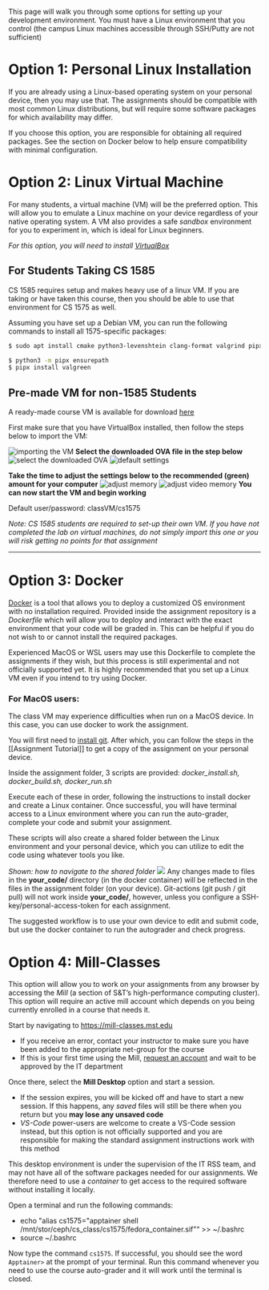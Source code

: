 
This page will walk you through some options for setting up your development environment. You must have a Linux environment that you control (the campus Linux machines accessible through SSH/Putty are not sufficient)

# Option 1: Personal Linux Installation

If you are already using a Linux-based operating system on your personal device, then you may use that. The assignments should be compatible with most common Linux distributions, but will require some software packages for which availability may differ.

If you choose this option, you are responsible for obtaining all required packages. See the section on Docker below to help ensure compatibility with minimal configuration.

# Option 2: Linux Virtual Machine

For many students, a virtual machine (VM) will be the preferred option. This will allow you to emulate a Linux machine on your device regardless of your native operating system. A VM also provides a safe _sandbox_ environment for you to experiment in, which is ideal for Linux beginners.

_For this option, you will need to install [VirtualBox](https://www.virtualbox.org/)_

## For Students Taking CS 1585

CS 1585 requires setup and makes heavy use of a linux VM. If you are taking or have taken this course, then you should be able to use that environment for CS 1575 as well.

Assuming you have set up a Debian VM, you can run the following commands to install all 1575-specific packages:

```bash
$ sudo apt install cmake python3-levenshtein clang-format valgrind pipx

$ python3 -m pipx ensurepath
$ pipx install valgreen
```

## Pre-made VM for non-1585 Students

A ready-made course VM is available for download [here](https://drive.google.com/file/d/1C1C919EU_jeohhL8vL6nTTiaOvPcafdA/view?usp=sharing)

First make sure that you have VirtualBox installed, then follow the steps below to import the VM:

![importing the VM](img%2FimportVM.png)
**Select the downloaded OVA file in the step below**
![select the downloaded OVA](img%2FselectOVA.png)
![default settings](img%2FsettingsVM.png)

**Take the time to adjust the settings below to the recommended (green) amount for your computer**
![adjust memory](img%2FsettingsVM-2.png)
![adjust video memory](img%2FsettingsVM-3.png)
**You can now start the VM and begin working**

Default user/password: classVM/cs1575

_Note: CS 1585 students are required to set-up their own VM. If you have not completed the lab on virtual machines, do not simply import this one or you will risk getting no points for that assignment_

---
# Option 3: Docker

[Docker](https://www.docker.com/) is a tool that allows you to deploy a customized OS environment with no installation required. Provided inside the assignment repository is a _Dockerfile_ which will allow you to deploy and interact with the exact environment that your code will be graded in. This can be helpful if you do not wish to or cannot install the required packages.

Experienced MacOS or WSL users may use this Dockerfile to complete the assignments if they wish, but this process is still experimental and not officially supported yet. It is highly recommended that you set up a Linux VM even if you intend to try using Docker.

### For MacOS users:

The class VM may experience difficulties when run on a MacOS device. In this case, you can use docker to work the assignment.

You will first need to [install git](https://git-scm.com/download/mac). After which, you can follow the steps in the [[Assignment Tutorial]] to get a copy of the assignment on your personal device.

Inside the assignment folder, 3 scripts are provided:
  _docker_install.sh, docker_build.sh, docker_run.sh_

Execute each of these in order, following the instructions to install docker and create a Linux container. Once successful, you will have terminal access to a Linux environment where you can run the auto-grader, complete your code and submit your assignment.

These scripts will also create a shared folder between the Linux environment and your personal device, which you can utilize to edit the code using whatever tools you like.

_Shown: how to navigate to the shared folder_
![](img/shared-folder.png)
Any changes made to files in the **your_code/** directory (in the docker container) will be reflected in the files in the assignment folder (on your device). Git-actions (git push / git pull) will not work inside **your_code/**, however, unless you configure a SSH-key/personal-access-token for each assignment.

The suggested workflow is to use your own device to edit and submit code, but use the docker container to run the autograder and check progress.

# Option 4: Mill-Classes

This option will allow you to work on your assignments from any browser by accessing the _Mill_ (a section of S&T’s high-performance computing cluster). This option will require an active mill account which depends on you being currently enrolled in a course that needs it.

Start by navigating to https://mill-classes.mst.edu
* If you receive an error, contact your instructor to make sure you have been added to the appropriate net-group for the course
* If this is your first time using the Mill, [request an account](https://docs.itrss.umsystem.edu/pub/hpc/mill) and wait to be approved by the IT department

Once there, select the **Mill Desktop** option and start a session.
* If the session expires, you will be kicked off and have to start a new session. If this happens, any _saved_ files will still be there when you return but you **may lose any unsaved code**
* _VS-Code_ power-users are welcome to create a VS-Code session instead, but this option is not officially supported and you are responsible for making the standard assignment instructions work with this method

This desktop environment is under the supervision of the IT RSS team, and may not have all of the software packages needed for our assignments. We therefore need to use a _container_ to get access to the required software without installing it locally.

Open a terminal and run the following commands:

* echo "alias cs1575=\"apptainer shell /mnt/stor/ceph/cs_class/cs1575/fedora_container.sif\"“ >> ~/.bashrc
* source ~/.bashrc

Now type the command ```cs1575```. If successful, you should see the word ```Apptainer>``` at the prompt of your terminal. Run this command whenever you need to use the course auto-grader and it will work until the terminal is closed.